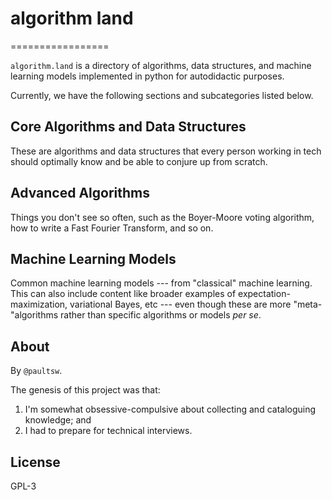 #  algorithm land
=================

`algorithm.land` is a directory of algorithms, data structures, and machine learning models implemented in python for autodidactic purposes.

Currently, we have the following sections and subcategories listed below.


Core Algorithms and Data Structures
---------------
These are algorithms and data structures that every person working in tech should optimally know and be able to conjure up from scratch.

Advanced Algorithms
-------------------
Things you don't see so often, such as the Boyer-Moore voting algorithm, how to write a Fast Fourier Transform, and so on.

Machine Learning Models
-----------------------
Common machine learning models --- from "classical" machine learning. This can also include content like broader examples of expectation-maximization, variational Bayes, etc --- even though these are more "meta-"algorithms rather than specific algorithms or models _per se_.

About
-----
By `@paultsw`.

The genesis of this project was that:
1) I'm somewhat obsessive-compulsive about collecting and cataloguing knowledge; and
2) I had to prepare for technical interviews.


License
-------
GPL-3
